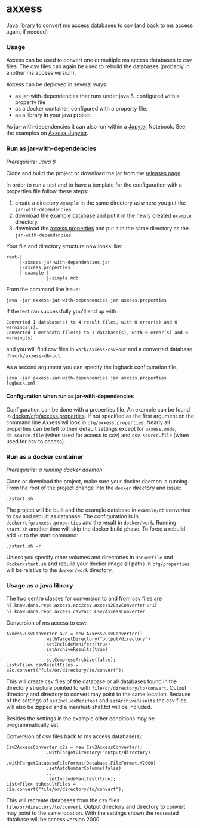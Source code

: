 # axxess

Java library to convert ms access databases to csv (and back to ms access again, if needed)

### Usage

Axxess can be used to convert one or multiple ms access databases to csv files. The csv files can
again be used to rebuild the databases (probably in another ms access version).

Axxess can be deployed in several ways:

- as jar-with-dependencies that runs under java 8, configured with a property file
- as a docker container, configured with a property file.
- as a library in your java project

As jar-with-dependencies it can also run within a [Jupyter](http://jupyter.org/) Notebook.
See the examples on [Axxess-Jupyter](https://github.com/DANS-repo/axxess-jupyter).

### Run as jar-with-dependencies

*Prerequisite: Java 8*

Clone and build the project or download the jar from 
the [releases page](https://github.com/DANS-repo/axxess/releases).

In order to run a test and to have a template for the configuration with a properties file
follow these steps:

1. create a directory `example` in the same directory as where you put the `jar-with-dependencies`.
2. download the [example database](https://github.com/DANS-repo/axxess/blob/master/docker/example/db/simple.mdb?raw=true) and put it in the newly created `example` directory.
3. download the [axxess.properties](https://raw.githubusercontent.com/DANS-repo/axxess/master/docker/cfg/axxess.properties) and put it in the same directory as the `jar-with-dependencies`.

Your file and directory structure now looks like:
```
root-|
     |-axxess-jar-with-dependencies.jar
     |-axxess.properties
     |-example-|
               |-simple.mdb

```
From the command line issue:
```
java -jar axxess-jar-with-dependencies.jar axxess.properties
```
If the test ran successfully you'll end up with
```
Converted 1 database(s) to 4 result files, with 0 error(s) and 0 warnings(s).
Converted 1 metadata file(s) to 1 database(s), with 0 error(s) and 0 warning(s)
```
and you will find csv files in `work/axxess-csv-out` and a converted database in `work/axxess-db-out`.

As a second argument you can specify the logback configuration file.
```
java -jar axxess-jar-with-dependencies.jar axxess.properties logback.xml
```

#### Configuration when run as jar-with-dependencies
Configuration can be done with a properties file. An example can be found in
[docker/cfg/axxess.properties](https://github.com/DANS-repo/axxess/blob/master/docker/cfg/axxess.properties).
If not specified as the first argument on the command line Axxess wil look in `cfg/axxess.properties`. 
Nearly all properties can be left to their default settings except for `axxess.mode`, `db.source.file` 
(when used for access to csv) and `csv.source.file` (when used for csv to access).

### Run as a docker container

*Prerequisite: a running docker daemon*

Clone or download the project, make sure your docker daemon is running. From the root of the project
change into the `docker` directory and issue:
```
./start.sh
```
The project will be built and the example database in `example/db` converted to csv and rebuilt as database.
The configuration is in `docker/cfg/axxess.properties` and the result in `docker/work`. Running `start.sh`
another time will skip the docker build phase. To force a rebuild add `-r` to the start command:
```
./start.sh -r
```
Unless you specify other volumes and directories in `Dockerfile` and `docker/start.sh` and rebuild your docker image
all paths in `cfg/properties` will be relative to the `docker/work` directory.

### Usage as a java library

The two centre classes for conversion to and from csv files are `nl.knaw.dans.repo.axxess.acc2csv.Axxess2CsvConverter`
and `nl.knaw.dans.repo.axxess.csv2acc.Csv2AxxessConverter`.

Conversion of ms access to csv:
```
Axxess2CsvConverter a2c = new Axxess2CsvConverter()
              .withTargetDirectory("output/directory")
              .setIncludeManifest(true)
              .setArchiveResults(true)
              ...
              .setCompressArchive(false);
List<File> csvResultFiles = a2c.convert("file/or/directory/to/convert");
```
This will create csv files of the database or all databases found in the directory structure pointed to with
`file/or/directory/to/convert`.  Output directory and directory to convert may point to the same location.
Because of the settings of `setIncludeManifest` and `setArchiveResults`
the csv files will also be zipped and a manifest-sha1.txt will be included. 

Besides the settings in the example other conditions may be programmatically set.

Conversion of csv files back to ms access database(s):
```
Csv2AxxessConverter c2a = new Csv2AxxessConverter()
               .withTargetDirectory("output/directory)
               .withTargetDatabaseFileFormat(Database.FileFormat.V2000)
               .setAutoNumberColumns(false)
               ...
               .setIncludeManifest(true);
List<File> dbResultFiles = c2a.convert("file/or/directory/to/convert");
```
This will recreate databases from the csv files `file/or/directory/to/convert`. 
Output directory and directory to convert may point to the same location.
With the settings shown the recreated database will be access version 2000.


 

